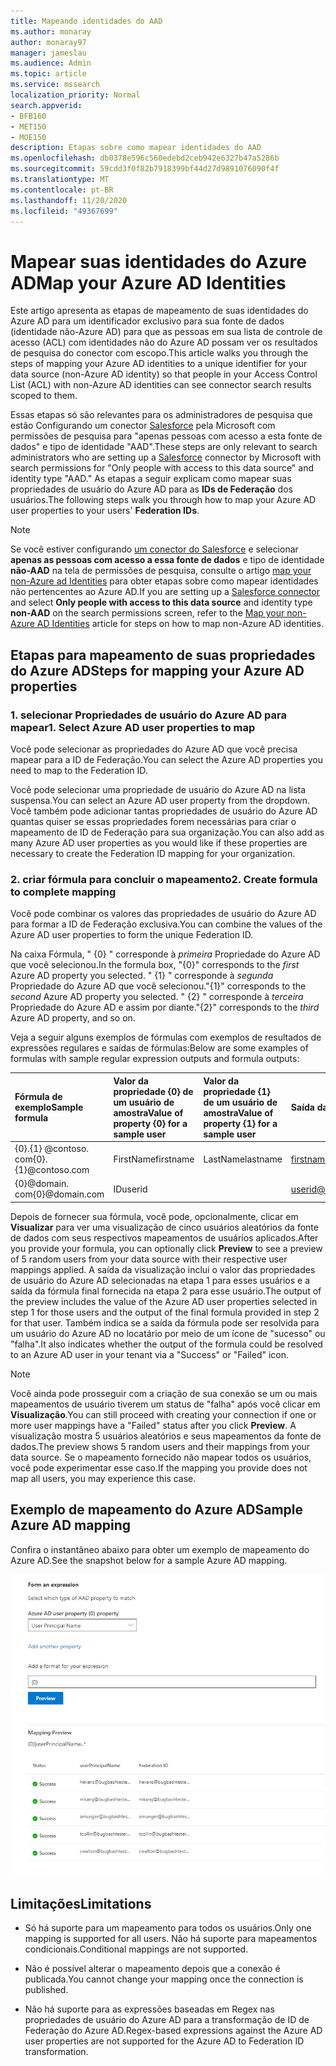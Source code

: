 ```yaml
---
title: Mapeando identidades do AAD
ms.author: monaray
author: monaray97
manager: jameslau
ms.audience: Admin
ms.topic: article
ms.service: mssearch
localization_priority: Normal
search.appverid:
- BFB160
- MET150
- MOE150
description: Etapas sobre como mapear identidades do AAD
ms.openlocfilehash: db0378e596c560edebd2ceb942e6327b47a5286b
ms.sourcegitcommit: 59cdd3f0f82b7918399bf44d27d9891076090f4f
ms.translationtype: MT
ms.contentlocale: pt-BR
ms.lasthandoff: 11/20/2020
ms.locfileid: "49367699"
---
```

# <a name="map-your-azure-ad-identities"></a><span data-ttu-id="b12a5-103">Mapear suas identidades do Azure AD</span><span class="sxs-lookup"><span data-stu-id="b12a5-103">Map your Azure AD Identities</span></span>  

<span data-ttu-id="b12a5-104">Este artigo apresenta as etapas de mapeamento de suas identidades do Azure AD para um identificador exclusivo para sua fonte de dados (identidade não-Azure AD) para que as pessoas em sua lista de controle de acesso (ACL) com identidades não do Azure AD possam ver os resultados de pesquisa do conector com escopo.</span><span class="sxs-lookup"><span data-stu-id="b12a5-104">This article walks you through the steps of mapping your Azure AD identities to a unique identifier for your data source (non-Azure AD identity) so that people in your Access Control List (ACL) with non-Azure AD identities can see connector search results scoped to them.</span></span>

<span data-ttu-id="b12a5-105">Essas etapas só são relevantes para os administradores de pesquisa que estão Configurando um conector [Salesforce](salesforce-connector.md) pela Microsoft com permissões de pesquisa para "apenas pessoas com acesso a esta fonte de dados" e tipo de identidade "AAD".</span><span class="sxs-lookup"><span data-stu-id="b12a5-105">These steps are only relevant to search administrators who are setting up a [Salesforce](salesforce-connector.md) connector by Microsoft with search permissions for "Only people with access to this data source" and identity type "AAD."</span></span> <span data-ttu-id="b12a5-106">As etapas a seguir explicam como mapear suas propriedades de usuário do Azure AD para as **IDs de Federação** dos usuários.</span><span class="sxs-lookup"><span data-stu-id="b12a5-106">The following steps walk you through how to map your Azure AD user properties to your users' **Federation IDs**.</span></span>

>[!NOTE]
><span data-ttu-id="b12a5-107">Se você estiver configurando [um conector do Salesforce](salesforce-connector.md) e selecionar **apenas as pessoas com acesso a essa fonte de dados** e tipo de identidade **não-AAD** na tela de permissões de pesquisa, consulte o artigo [map your non-Azure ad Identities](map-non-aad.md) para obter etapas sobre como mapear identidades não pertencentes ao Azure AD.</span><span class="sxs-lookup"><span data-stu-id="b12a5-107">If you are setting up a [Salesforce connector](salesforce-connector.md) and select **Only people with access to this data source** and identity type **non-AAD** on the search permissions screen, refer to the [Map your non-Azure AD Identities](map-non-aad.md) article for steps on how to map non-Azure AD identities.</span></span>  

## <a name="steps-for-mapping-your-azure-ad-properties"></a><span data-ttu-id="b12a5-108">Etapas para mapeamento de suas propriedades do Azure AD</span><span class="sxs-lookup"><span data-stu-id="b12a5-108">Steps for mapping your Azure AD properties</span></span>

### <a name="1-select-azure-ad-user-properties-to-map"></a><span data-ttu-id="b12a5-109">1. selecionar Propriedades de usuário do Azure AD para mapear</span><span class="sxs-lookup"><span data-stu-id="b12a5-109">1. Select Azure AD user properties to map</span></span>

<span data-ttu-id="b12a5-110">Você pode selecionar as propriedades do Azure AD que você precisa mapear para a ID de Federação.</span><span class="sxs-lookup"><span data-stu-id="b12a5-110">You can select the Azure AD properties you need to map to the Federation ID.</span></span>

<span data-ttu-id="b12a5-111">Você pode selecionar uma propriedade de usuário do Azure AD na lista suspensa.</span><span class="sxs-lookup"><span data-stu-id="b12a5-111">You can select an Azure AD user property from the dropdown.</span></span> <span data-ttu-id="b12a5-112">Você também pode adicionar tantas propriedades de usuário do Azure AD quantas quiser se essas propriedades forem necessárias para criar o mapeamento de ID de Federação para sua organização.</span><span class="sxs-lookup"><span data-stu-id="b12a5-112">You can also add as many Azure AD user properties as you would like if these properties are necessary to create the Federation ID mapping for your organization.</span></span>

### <a name="2-create-formula-to-complete-mapping"></a><span data-ttu-id="b12a5-113">2. criar fórmula para concluir o mapeamento</span><span class="sxs-lookup"><span data-stu-id="b12a5-113">2. Create formula to complete mapping</span></span>

<span data-ttu-id="b12a5-114">Você pode combinar os valores das propriedades de usuário do Azure AD para formar a ID de Federação exclusiva.</span><span class="sxs-lookup"><span data-stu-id="b12a5-114">You can combine the values of the Azure AD user properties to form the unique Federation ID.</span></span>

<span data-ttu-id="b12a5-115">Na caixa Fórmula, " {0} " corresponde à *primeira* Propriedade do Azure AD que você selecionou.</span><span class="sxs-lookup"><span data-stu-id="b12a5-115">In the formula box, "{0}" corresponds to the *first* Azure AD property you selected.</span></span> <span data-ttu-id="b12a5-116">" {1} " corresponde à *segunda* Propriedade do Azure AD que você selecionou.</span><span class="sxs-lookup"><span data-stu-id="b12a5-116">"{1}" corresponds to the *second* Azure AD property you selected.</span></span> <span data-ttu-id="b12a5-117">" {2} " corresponde à *terceira* Propriedade do Azure AD e assim por diante.</span><span class="sxs-lookup"><span data-stu-id="b12a5-117">"{2}" corresponds to the *third* Azure AD property, and so on.</span></span>  

<span data-ttu-id="b12a5-118">Veja a seguir alguns exemplos de fórmulas com exemplos de resultados de expressões regulares e saídas de fórmulas:</span><span class="sxs-lookup"><span data-stu-id="b12a5-118">Below are some examples of formulas with sample regular expression outputs and formula outputs:</span></span>

| <span data-ttu-id="b12a5-119">Fórmula de exemplo</span><span class="sxs-lookup"><span data-stu-id="b12a5-119">Sample formula</span></span>                  | <span data-ttu-id="b12a5-120">Valor da propriedade {0} de um usuário de amostra</span><span class="sxs-lookup"><span data-stu-id="b12a5-120">Value of property {0} for a sample user</span></span>                 | <span data-ttu-id="b12a5-121">Valor da propriedade {1} de um usuário de amostra</span><span class="sxs-lookup"><span data-stu-id="b12a5-121">Value of property {1} for a sample user</span></span>           | <span data-ttu-id="b12a5-122">Saída da fórmula</span><span class="sxs-lookup"><span data-stu-id="b12a5-122">Output of formula</span></span>                  |
| :------------------- | :------------------- |:---------------|:---------------|
| <span data-ttu-id="b12a5-123">{0}.{1} @contoso. com</span><span class="sxs-lookup"><span data-stu-id="b12a5-123">{0}.{1}@contoso.com</span></span>  | <span data-ttu-id="b12a5-124">FirstName</span><span class="sxs-lookup"><span data-stu-id="b12a5-124">firstname</span></span> | <span data-ttu-id="b12a5-125">LastName</span><span class="sxs-lookup"><span data-stu-id="b12a5-125">lastname</span></span> |<span data-ttu-id="b12a5-126">firstname.lastname@contoso.com</span><span class="sxs-lookup"><span data-stu-id="b12a5-126">firstname.lastname@contoso.com</span></span>
| <span data-ttu-id="b12a5-127">{0}@domain. com</span><span class="sxs-lookup"><span data-stu-id="b12a5-127">{0}@domain.com</span></span>                 | <span data-ttu-id="b12a5-128">ID</span><span class="sxs-lookup"><span data-stu-id="b12a5-128">userid</span></span>                 |             |<span data-ttu-id="b12a5-129">userid@domain.com</span><span class="sxs-lookup"><span data-stu-id="b12a5-129">userid@domain.com</span></span>

<span data-ttu-id="b12a5-130">Depois de fornecer sua fórmula, você pode, opcionalmente, clicar em **Visualizar** para ver uma visualização de cinco usuários aleatórios da fonte de dados com seus respectivos mapeamentos de usuários aplicados.</span><span class="sxs-lookup"><span data-stu-id="b12a5-130">After you provide your formula, you can optionally click **Preview** to see a preview of 5 random users from your data source with their respective user mappings applied.</span></span> <span data-ttu-id="b12a5-131">A saída da visualização inclui o valor das propriedades de usuário do Azure AD selecionadas na etapa 1 para esses usuários e a saída da fórmula final fornecida na etapa 2 para esse usuário.</span><span class="sxs-lookup"><span data-stu-id="b12a5-131">The output of the preview includes the value of the Azure AD user properties selected in step 1 for those users and the output of the final formula provided in step 2 for that user.</span></span> <span data-ttu-id="b12a5-132">Também indica se a saída da fórmula pode ser resolvida para um usuário do Azure AD no locatário por meio de um ícone de "sucesso" ou "falha".</span><span class="sxs-lookup"><span data-stu-id="b12a5-132">It also indicates whether the output of the formula could be resolved to an Azure AD user in your tenant via a "Success" or "Failed" icon.</span></span>  

>[!NOTE]
><span data-ttu-id="b12a5-133">Você ainda pode prosseguir com a criação de sua conexão se um ou mais mapeamentos de usuário tiverem um status de "falha" após você clicar em **Visualização**.</span><span class="sxs-lookup"><span data-stu-id="b12a5-133">You can still proceed with creating your connection if one or more user mappings have a "Failed" status after you click **Preview**.</span></span> <span data-ttu-id="b12a5-134">A visualização mostra 5 usuários aleatórios e seus mapeamentos da fonte de dados.</span><span class="sxs-lookup"><span data-stu-id="b12a5-134">The preview shows 5 random users and their mappings from your data source.</span></span> <span data-ttu-id="b12a5-135">Se o mapeamento fornecido não mapear todos os usuários, você pode experimentar esse caso.</span><span class="sxs-lookup"><span data-stu-id="b12a5-135">If the mapping you provide does not map all users, you may experience this case.</span></span>

## <a name="sample-azure-ad-mapping"></a><span data-ttu-id="b12a5-136">Exemplo de mapeamento do Azure AD</span><span class="sxs-lookup"><span data-stu-id="b12a5-136">Sample Azure AD mapping</span></span>

<span data-ttu-id="b12a5-137">Confira o instantâneo abaixo para obter um exemplo de mapeamento do Azure AD.</span><span class="sxs-lookup"><span data-stu-id="b12a5-137">See the snapshot below for a sample Azure AD mapping.</span></span>

![Instantâneo de exemplo de como preencher a página de mapeamento do Azure AD](media/aad-mapping.png)

## <a name="limitations"></a><span data-ttu-id="b12a5-139">Limitações</span><span class="sxs-lookup"><span data-stu-id="b12a5-139">Limitations</span></span>  

- <span data-ttu-id="b12a5-140">Só há suporte para um mapeamento para todos os usuários.</span><span class="sxs-lookup"><span data-stu-id="b12a5-140">Only one mapping is supported for all users.</span></span> <span data-ttu-id="b12a5-141">Não há suporte para mapeamentos condicionais.</span><span class="sxs-lookup"><span data-stu-id="b12a5-141">Conditional mappings are not supported.</span></span>  

- <span data-ttu-id="b12a5-142">Não é possível alterar o mapeamento depois que a conexão é publicada.</span><span class="sxs-lookup"><span data-stu-id="b12a5-142">You cannot change your mapping once the connection is published.</span></span>  

- <span data-ttu-id="b12a5-143">Não há suporte para as expressões baseadas em Regex nas propriedades de usuário do Azure AD para a transformação de ID de Federação do Azure AD.</span><span class="sxs-lookup"><span data-stu-id="b12a5-143">Regex-based expressions against the Azure AD user properties are not supported for the Azure AD to Federation ID transformation.</span></span>